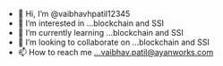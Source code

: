 - 👋 Hi, I’m @vaibhavhpatil12345
- 👀 I’m interested in ...blockchain and SSI
- 🌱 I’m currently learning ...blockchain and SSI
- 💞️ I’m looking to collaborate on ...blockchain and SSI
- 📫 How to reach me ...vaibhav.patil@ayanworks.com

<!---
vaibhavhpatil12345/vaibhavhpatil12345 is a ✨ special ✨ repository because its `README.md` (this file) appears on your GitHub profile.
You can click the Preview link to take a look at your changes.
--->

